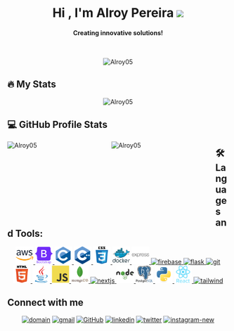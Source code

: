 <h1 align="center">Hi , I'm Alroy Pereira <img src="https://media.giphy.com/media/hvRJCLFzcasrR4ia7z/giphy.gif" width="35"></h1>
</hr>
<h4 align="center">Creating innovative solutions!</h4>
<br>
<p align="center"> <img src="https://komarev.com/ghpvc/?username=Alroy05&label=Alroy's%20Profile%20Views%20&color=dc143c&style=plastic" alt="Alroy05" /> </p>

## 🔥 My Stats
<p align="center"><img align="center" src="https://github-readme-streak-stats.herokuapp.com/?user=Alroy05&theme=gotham" alt="Alroy05" /></p>


<h2>💻 GitHub Profile Stats</h2>
<img align="left" width="47%" src="https://github-readme-stats.vercel.app/api?username=Alroy05&show_icons=true&locale=en&theme=gotham" alt="Alroy05" height="192px"/>
<img align="left" width="47%" src="https://github-readme-stats.vercel.app/api/top-langs?username=Alroy05&show_icons=true&locale=en&layout=compact&theme=gotham" alt="Alroy05" height="192px"/>

<h2 align="left">🛠️ Languages and Tools:</h2>
<p align="center"> <a href="https://aws.amazon.com" target="_blank" rel="noreferrer"> <img src="https://raw.githubusercontent.com/devicons/devicon/master/icons/amazonwebservices/amazonwebservices-original-wordmark.svg" alt="aws" width="40" height="40"/> </a> <a href="https://getbootstrap.com" target="_blank" rel="noreferrer"> <img src="https://raw.githubusercontent.com/devicons/devicon/master/icons/bootstrap/bootstrap-plain-wordmark.svg" alt="bootstrap" width="40" height="40"/> </a> <a href="https://www.cprogramming.com/" target="_blank" rel="noreferrer"> <img src="https://raw.githubusercontent.com/devicons/devicon/master/icons/c/c-original.svg" alt="c" width="40" height="40"/> </a> <a href="https://www.w3schools.com/cpp/" target="_blank" rel="noreferrer"> <img src="https://raw.githubusercontent.com/devicons/devicon/master/icons/cplusplus/cplusplus-original.svg" alt="cplusplus" width="40" height="40"/> </a> <a href="https://www.w3schools.com/css/" target="_blank" rel="noreferrer"> <img src="https://raw.githubusercontent.com/devicons/devicon/master/icons/css3/css3-original-wordmark.svg" alt="css3" width="40" height="40"/> </a> <a href="https://www.docker.com/" target="_blank" rel="noreferrer"> <img src="https://raw.githubusercontent.com/devicons/devicon/master/icons/docker/docker-original-wordmark.svg" alt="docker" width="40" height="40"/> </a> <a href="https://expressjs.com" target="_blank" rel="noreferrer"> <img src="https://raw.githubusercontent.com/devicons/devicon/master/icons/express/express-original-wordmark.svg" alt="express" width="40" height="40"/> </a> <a href="https://firebase.google.com/" target="_blank" rel="noreferrer"> <img src="https://www.vectorlogo.zone/logos/firebase/firebase-icon.svg" alt="firebase" width="40" height="40"/> </a> <a href="https://flask.palletsprojects.com/" target="_blank" rel="noreferrer"> <img src="https://www.vectorlogo.zone/logos/pocoo_flask/pocoo_flask-icon.svg" alt="flask" width="40" height="40"/> </a> <a href="https://git-scm.com/" target="_blank" rel="noreferrer"> <img src="https://www.vectorlogo.zone/logos/git-scm/git-scm-icon.svg" alt="git" width="40" height="40"/> </a> <a href="https://www.w3.org/html/" target="_blank" rel="noreferrer"> <img src="https://raw.githubusercontent.com/devicons/devicon/master/icons/html5/html5-original-wordmark.svg" alt="html5" width="40" height="40"/> </a> <a href="https://www.java.com" target="_blank" rel="noreferrer"> <img src="https://raw.githubusercontent.com/devicons/devicon/master/icons/java/java-original.svg" alt="java" width="40" height="40"/> </a> <a href="https://developer.mozilla.org/en-US/docs/Web/JavaScript" target="_blank" rel="noreferrer"> <img src="https://raw.githubusercontent.com/devicons/devicon/master/icons/javascript/javascript-original.svg" alt="javascript" width="40" height="40"/> </a> <a href="https://www.mongodb.com/" target="_blank" rel="noreferrer"> <img src="https://raw.githubusercontent.com/devicons/devicon/master/icons/mongodb/mongodb-original-wordmark.svg" alt="mongodb" width="40" height="40"/> </a> <a href="https://nextjs.org/" target="_blank" rel="noreferrer"> <img src="https://cdn.worldvectorlogo.com/logos/nextjs-2.svg" alt="nextjs" width="40" height="40"/> </a> <a href="https://nodejs.org" target="_blank" rel="noreferrer"> <img src="https://raw.githubusercontent.com/devicons/devicon/master/icons/nodejs/nodejs-original-wordmark.svg" alt="nodejs" width="40" height="40"/> </a> <a href="https://www.postgresql.org" target="_blank" rel="noreferrer"> <img src="https://raw.githubusercontent.com/devicons/devicon/master/icons/postgresql/postgresql-original-wordmark.svg" alt="postgresql" width="40" height="40"/> </a> <a href="https://www.python.org" target="_blank" rel="noreferrer"> <img src="https://raw.githubusercontent.com/devicons/devicon/master/icons/python/python-original.svg" alt="python" width="40" height="40"/> </a> <a href="https://reactjs.org/" target="_blank" rel="noreferrer"> <img src="https://raw.githubusercontent.com/devicons/devicon/master/icons/react/react-original-wordmark.svg" alt="react" width="40" height="40"/> </a> <a href="https://tailwindcss.com/" target="_blank" rel="noreferrer"> <img src="https://www.vectorlogo.zone/logos/tailwindcss/tailwindcss-icon.svg" alt="tailwind" width="40" height="40"/> </a> 
</p>

## Connect with me

<p align="center">
  <a href="https://alroy05.github.io/alroypereira/"><img width="50" height="50" src="https://img.icons8.com/3d-fluency/94/domain.png" alt="domain"/></a>
	<a href="mailto:alroypereira05@gmail.com"><img width="55" height="55" src="https://img.icons8.com/arcade/64/gmail.png" alt="gmail"/></a>
	<a href="https://github.com/Alroy05"><img width="50" height="50" src="https://img.icons8.com/3d-fluency/94/github.png" alt="GitHub"/></a>
	<a href="https://www.linkedin.com/in/alroy-pereira-2b3631248/"><img height="50" width="50" src="https://img.icons8.com/3d-fluency/94/linkedin.png" alt="linkedin"/></a>
	<a href="https://twitter.com/AlroyPereira3"><img width="48" height="48" src="https://img.icons8.com/fluency/48/twitter.png" alt="twitter"/></a>
	<a href="https://www.instagram.com/alroy_pereira/"><img width="50" height="50" src="https://img.icons8.com/3d-fluency/94/instagram-new.png" alt="instagram-new"/></a>
</p>
  
